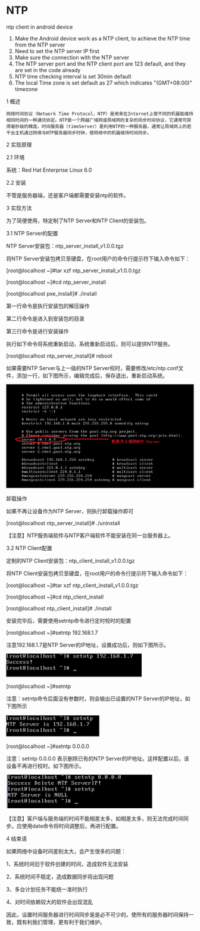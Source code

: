 # NTP
ntp client in android device

1. Make the Android device work as a NTP client, to achieve the NTP time from the NTP server
2. Need to set the NTP server IP first
3. Make sure the connection with the NTP server
4. The NTP server port and the NTP client port are 123 default, and they are set in the code already
5. NTP time checking interval is set 30min default
6. The local Time zone is set default as 27 which indicates "(GMT+08:00)" timezone

1	概述
    
    网络时间协议（Network Time Protocol，NTP）是用来在Internet上使不同的机器能维持相同时间的一种通讯协定。NTP是一个跨越广域网或局域网的复杂的同步时间协议，它通常可获得毫秒级的精度。时间服务器（timeServer）是利用NTP的一种服务器，通常让局域网上的若干台主机通过网络与NTP服务器同步时钟，使网络中的机器维持时间同步。
    
2	实现原理

2.1	环境

系统：Red Hat Enterprise Linux 6.0

2.2	安装

不管是服务器端，还是客户端都需要安装ntp的软件。

3	实现方法

为了简便使用，特定制了NTP Server和NTP Client的安装包。

3.1	NTP Server的配置

NTP Server安装包：ntp_server_install_v1.0.0.tgz

将NTP Server安装包拷贝至硬盘，在root用户的命令行提示符下输入命令如下：

[root@localhost ~]#tar xzf  ntp_server_install_v1.0.0.tgz

[root@localhost ~]#cd ntp_server_install

[root@localhost pxe_install]# ./install

第一行命令是执行安装包的解压操作

第二行命令是进入到安装包的目录

第三行命令是进行安装操作

执行如下命令将系统重新启动，系统重新启动后，则可以提供NTP服务。

[root@localhost ntp_server_install]# reboot

如果需要NTP Server与上一级的NTP Server校时，需要修改/etc/ntp.conf文件，添加一行，如下图所示，编辑完成后，保存退出，重新启动系统。

![image](https://github.com/hubinjisu/images/blob/master/images/image1.png)


卸载操作

如果不再让设备作为NTP Server，则执行卸载操作即可

[root@localhost ntp_server_install]# ./uninstall

【注意】NTP服务端软件与NTP客户端软件不能安装在同一台服务器上。

3.2	NTP Client配置

定制的NTP Client安装包：ntp_client_install_v1.0.0.tgz

将NTP Client安装包拷贝至硬盘，在root用户的命令行提示符下输入命令如下：

[root@localhost ~]#tar xzf  ntp_client_install_v1.0.0.tgz

[root@localhost ~]#cd ntp_client_install

[root@localhost ntp_client_install]# ./install

安装完毕后，需要使用setntp命令进行定时校时的配置

[root@localhost ~]#setntp 192.168.1.7

注意192.168.1.7是NTP Server的IP地址，设置成功后，则如下图所示。

![image](https://github.com/hubinjisu/images/blob/master/images/image2.png)

[root@localhost ~]#setntp 

注意：setntp命令后面没有参数时，则会输出已设置的NTP Server的IP地址，如下图所示

![image](https://github.com/hubinjisu/images/blob/master/images/image3.png)

[root@localhost ~]#setntp 0.0.0.0

注意：setntp 0.0.0.0 表示删除已有的NTP Server的IP地址。这样配置以后，该设备不再进行校时。如下图所示。

![image](https://github.com/hubinjisu/images/blob/master/images/image4.png)

【注意】客户端与服务端的时间不能相差太多，如相差太多，则无法完成时间同步。应使用date命令将时间调整后，再进行配置。

4	结束语

如果网络中设备时间差别太大，会产生很多的问题： 

1、系统时间旧于软件创建的时间，造成软件无法安装

2、系统时间不稳定，造成数据同步将出现问题

3、多台计划任务不能统一准时执行

4、对时间依赖较大的软件会出现混乱

因此，设置时间服务器进行时间同步是是必不可少的。使所有的服务器时间保持一致，既有利我们管理，更有利于我们维护。

